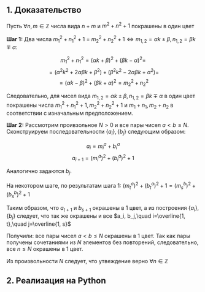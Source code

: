 ## 1. Доказательство
Пусть $\forall n, m \in \mathbb{Z}$ числа вида $n+m$ и $m^2+n^2+1$ покрашены в один цвет


**Шаг 1:** 
Два числа $m_1^2+n_1^2+1$ =  $m_2^2+n_2^2+1 \iff m_{1,2}=\alpha k \pm \beta, n_{1,2}=\beta k \mp \alpha$:

$$m_1^2 + n_1^2 = (\alpha k + \beta)^2+(\beta k - \alpha)^2 = $$
$$ = (\alpha^2 k^2 + 2 \alpha \beta k + \beta^2)+(\beta^2 k^2 -2\alpha\beta k + \alpha^2) = $$
$$ = (\alpha k - \beta)^2+(\beta k + \alpha)^2 = m_2^2 + n_2^2$$

Следовательно, для чисел вида $m_{1,2}=\alpha k \pm \beta, n_{1,2}=\beta k \mp \alpha$ в один цвет покрашены числа $m_1^2+n_1^2+1, m_2^2+n_2^2+1$ и $m_1+n_1, m_2+n_2$ в соответствии с изначальным предположением.

**Шаг 2:** Рассмотрим проивзольное $N>0$ и все пары чисел $a<b \le N$. 
Сконструируем последовательности $\{a_i\}, \{b_j\}$ следующим образом:

$$ a_i = m_i^a + b_i^a $$
$$ a_{i+1} = (m_i^a)^2 + (b_i^a)^2+1 $$

Аналогично задаются $b_j$.
 
На некотором шаге, по результатам шага 1: $(m_t^a)^2 + (b_t^a)^2+1=(m_s^b)^2 + (b_s^b)^2+1$

Таким образом, что $a_{t+1}$ и $b_{s+1}$ окрашены в 1 цвет, а из построения $\{a_i\}, \{b_j\}$ следует, что так же окрашены и все $a_i, b_j,\quad i=\overline{1, t},\quad j=\overline{1, s}$

Получили: все пары чисел $a<b \le N$ окрашены в 1 цвет.
Так как пары получены сочетаниями из $N$ элементов без повторений, следовательно, все $n \le N$ окрашены в 1 цвет.

Из произвольности $N$ следует, что утвеждение верно $\forall n \in \mathbb{Z}$

## 2. Реализация на Python
